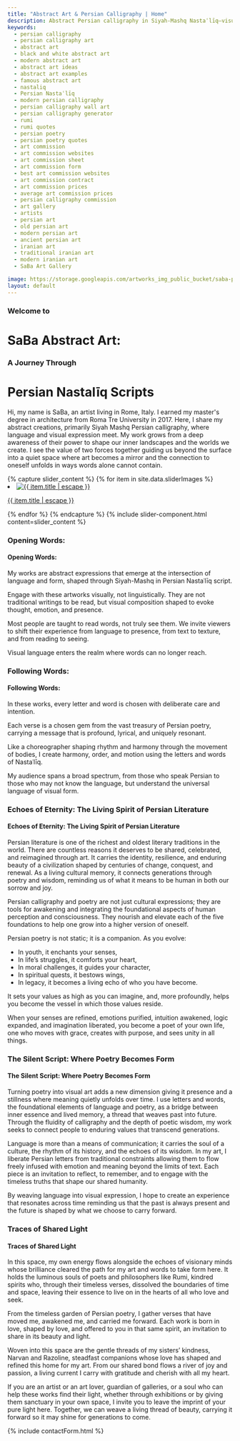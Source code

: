 ```yaml
---
title: "Abstract Art & Persian Calligraphy | Home"
description: Abstract Persian calligraphy in Siyah-Mashq Nastaʿlīq—visual poetry beyond words, blending tradition, form, and contemporary expression.
keywords:
  - persian calligraphy
  - persian calligraphy art
  - abstract art
  - black and white abstract art
  - modern abstract art
  - abstract art ideas
  - abstract art examples
  - famous abstract art
  - nastaliq
  - Persian Nastaʿlīq
  - modern persian calligraphy
  - persian calligraphy wall art
  - persian calligraphy generator
  - rumi
  - rumi quotes
  - persian poetry
  - persian poetry quotes
  - art commission
  - art commission websites
  - art commission sheet
  - art commission form
  - best art commission websites
  - art commission contract
  - art commission prices
  - average art commission prices
  - persian calligraphy commission
  - art gallery
  - artists
  - persian art
  - old persian art
  - modern persian art
  - ancient persian art
  - iranian art
  - traditional iranian art
  - modern iranian art
  - SaBa Art Gallery

image: https://storage.googleapis.com/artworks_img_public_bucket/saba-persian-calligraphy/BeyondWords/thumbnail/BeyondWords-S-01.jpg
layout: default
---
```






<div>
    <div>
        <h3 class="text-center text-gray-500 racing-sans-one-regular">Welcome to</h3>
        <h1 class="text-center text-gray-800 md:-mt-6 racing-sans-one-regular">SaBa Abstract Art:</h1>
        <h3 class="text-center text-gray-500 md:-mt-2 racing-sans-one-regular">A Journey Through</h3>
        <h1 class="text-center text-gray-700 md:-mt-8 racing-sans-one-regular">Persian Nastalīq Scripts</h1>
    </div>
    <p class="pt-20 pb-32 text-base italic font-semibold leading-10 text-gray-500 md:text-xl">
    Hi, my name is SaBa, an artist living in Rome, Italy. I earned my master's degree in architecture from Roma Tre University in 2017. Here, I share my abstract creations, primarily Siyah Mashq Persian calligraphy, where language and visual expression meet. My work grows from a deep awareness of their power to shape our inner landscapes and the worlds we create. I see the value of two forces together guiding us beyond the surface into a quiet space where art becomes a mirror and the connection to oneself unfolds in ways words alone cannot contain.
    </p>
    <article class="clearfix">
        <div class="w-full mx-auto mb-20 lg:float-right md:mb-10 lg:w-1/2 lg:mt-0">
            {% capture slider_content %}
                {% for item in site.data.sliderImages %}
                    <li class="m-0 splide__slide">
                        <a href="{{ item.permalink }}"
                            aria-label="SaBa Persian Calligraphy | Abstract Art" 
                            class="flex flex-col items-center justify-center">
                        <img
                            src="{{ item.image }}"
                            alt="{{ item.title | escape }}"
                            class="object-cover w-auto h-full mx-auto"
                            loading="lazy"
                            >
                        <p  class="w-full text-xs text-center text-stone-400">{{ item.title | escape }}</p>
                        </a>
                    </li>
                {% endfor %}
            {% endcapture %}
            {% include slider-component.html content=slider_content %}
        </div>
        <div class="space-y-4 lg:clear-left">
            <div class="space-y-4 ">
                <h3 class="hidden lg:block">Opening Words:</h3>
                <h4 class="block lg:hidden">Opening Words:</h4>
                <p class="text-sm md:text-base lg:text-lg">My works are abstract expressions that emerge at the intersection of language and form, shaped through Siyah-Mashq in Persian Nastaʿlīq script.</p>
                <p class="text-sm md:text-base lg:text-lg">Engage with these artworks visually, not linguistically. They are not traditional writings to be read, but visual composition shaped to evoke thought, emotion, and presence.</p>
                <p class="text-sm md:text-base lg:text-lg">Most people are taught to read words, not truly see them. We invite viewers to shift their experience from language to presence, from text to texture, and from reading to seeing.</p>
                <p class="text-sm md:text-base lg:text-lg">Visual language enters the realm where words can no longer reach.</p>
            </div>
            <div class="space-y-4 ">
                <h3 class="hidden lg:block">Following Words:</h3>
                <h4 class="block lg:hidden">Following Words:</h4>
                <p class="text-sm md:text-base lg:text-lg">In these works, every letter and word is chosen with deliberate care and intention.</p>
                <p class="text-sm md:text-base lg:text-lg">Each verse is a chosen gem from the vast treasury of Persian poetry, carrying a message that is profound, lyrical, and uniquely resonant.</p>
            </div>
            <div class="space-y-4">
                <p class="text-sm md:text-base lg:text-lg">Like a choreographer shaping rhythm and harmony through the movement of bodies, I create harmony, order, and motion using the letters and words of Nastaʿlīq.</p>
                <p class="text-sm md:text-base lg:text-lg">My audience spans a broad spectrum, from those who speak Persian to those who may not know the language, but understand the universal language of visual form.</p>
            </div>
        </div>
        <div class="mt-10 space-y-4">
            <h3 class="hidden lg:block">Echoes of Eternity: The Living Spirit of Persian Literature</h3>
            <h4 class="block lg:hidden">Echoes of Eternity: The Living Spirit of Persian Literature</h4>
            <p class="text-sm md:text-base lg:text-lg">
                Persian literature is one of the richest and oldest literary traditions in the world. There are countless reasons it deserves to be shared, celebrated, and reimagined through art. It carries the identity, resilience, and enduring beauty of a civilization shaped by centuries of change, conquest, and renewal. As a living cultural memory, it connects generations through poetry and wisdom, reminding us of what it means to be human in both our sorrow and joy.
            </p>
            <p class="text-sm md:text-base lg:text-lg">
                Persian calligraphy and poetry are not just cultural expressions; they are tools for awakening and integrating the foundational aspects of human perception and consciousness. They nourish and elevate each of the five foundations to help one grow into a higher version of oneself.
            </p>
            <p class="text-sm md:text-base lg:text-lg">
                Persian poetry is not static; it is a companion. As you evolve:
            </p>
            <ul class="space-y-2 list-disc list-inside md:col-span-4">
                <li>In youth, it enchants your senses,</li>
                <li>In life’s struggles, it comforts your heart,</li>
                <li>In moral challenges, it guides your character,</li>
                <li>In spiritual quests, it bestows wings,</li>
                <li>In legacy, it becomes a living echo of who you have become.</li>
            </ul>
            <p class="text-sm md:text-base lg:text-lg">
                It sets your values as high as you can imagine, and, more profoundly, helps you become the vessel in which those values reside.
            </p>
            <p class="text-sm md:text-base lg:text-lg">
                When your senses are refined, emotions purified, intuition awakened, logic expanded, and imagination liberated, you become a poet of your own life, one who moves with grace, creates with purpose, and sees unity in all things.
            </p>
        </div>
        <div class="mt-10 space-y-4">
            <h3 class="hidden lg:block">The Silent Script: Where Poetry Becomes Form</h3>
            <h4 class="block lg:hidden">The Silent Script: Where Poetry Becomes Form</h4>
            <p class="text-sm md:text-base lg:text-lg">
                Turning poetry into visual art adds a new dimension giving it presence and a stillness where meaning quietly unfolds over time. I use letters and words, the foundational elements of language and poetry, as a bridge between inner essence and lived memory, a thread that weaves past into future. Through the fluidity of calligraphy and the depth of poetic wisdom, my work seeks to connect people to enduring values that transcend generations.
            </p>
            <p class="text-sm md:text-base lg:text-lg">
                Language is more than a means of communication; it carries the soul of a culture, the rhythm of its history, and the echoes of its wisdom. In my art, I liberate Persian letters from traditional constraints allowing them to flow freely infused with emotion and meaning beyond the limits of text. Each piece is an invitation to reflect, to remember, and to engage with the timeless truths that shape our shared humanity.
            </p>
            <p class="text-sm md:text-base lg:text-lg">
                By weaving language into visual expression, I hope to create an experience that resonates across time reminding us that the past is always present and the future is shaped by what we choose to carry forward.
            </p>
        </div>
        <div class="mt-10 space-y-4">
            <h3 class="hidden lg:block">Traces of Shared Light</h3>
            <h4 class="block lg:hidden">Traces of Shared Light</h4>
            <p class="text-sm md:text-base lg:text-lg">
                In this space, my own energy flows alongside the echoes of visionary minds whose brilliance cleared the path for my art and words to take form here. It holds the luminous souls of poets and philosophers like Rumi, kindred spirits who, through their timeless verses, dissolved the boundaries of time and space, leaving their essence to live on in the hearts of all who love and seek.
            </p>
            <p class="text-sm md:text-base lg:text-lg">
                From the timeless garden of Persian poetry, I gather verses that have moved me, awakened me, and carried me forward. Each work is born in love, shaped by love, and offered to you in that same spirit, an invitation to share in its beauty and light.
            </p>
            <p class="text-sm md:text-base lg:text-lg">
                Woven into this space are the gentle threads of my sisters’ kindness, Narvan and Razoline, steadfast companions whose love has shaped and refined this home for my art. From our shared bond flows a river of joy and passion, a living current I carry with gratitude and cherish with all my heart.
            </p>
            <p class="text-sm md:text-base lg:text-lg">
               If you are an artist or an art lover, guardian of galleries, or a soul who can help these works find their light, whether through exhibitions or by giving them sanctuary in your own space, I invite you to leave the imprint of your pure light here. Together, we can weave a living thread of beauty, carrying it forward so it may shine for generations to come.
            </p>
        </div>
        <div class="w-full mx-auto my-6 md:w-4/5">{% include contactForm.html %}</div>
    </article>
</div>